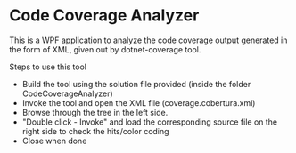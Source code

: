 # Code Coverage Analyzer
This is a WPF application to analyze the code coverage output generated in the form of XML, given out by dotnet-coverage tool. 

Steps to use this tool 
* Build the tool using the solution file provided (inside the folder CodeCoverageAnalyzer)
* Invoke the tool and open the XML file (coverage.cobertura.xml)
* Browse through the tree in the left side. 
* "Double click - Invoke" and load the corresponding source file on the right side to check the hits/color coding
* Close when done
